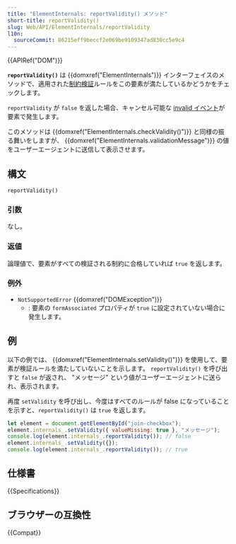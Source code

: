 ```yaml
---
title: "ElementInternals: reportValidity() メソッド"
short-title: reportValidity()
slug: Web/API/ElementInternals/reportValidity
l10n:
  sourceCommit: 86215eff9beccf2e069be9109347ad830cc5e9c4
---
```


{{APIRef("DOM")}}

**`reportValidity()`** は {{domxref("ElementInternals")}} インターフェイスのメソッドで、適用された[制約検証](/ja/docs/Web/HTML/Constraint_validation)ルールをこの要素が満たしているかどうかをチェックします。

`reportValidity` が `false` を返した場合、キャンセル可能な [invalid イベント](/ja/docs/Web/API/HTMLInputElement/invalid_event)が要素で発生します。

このメソッドは {{domxref("ElementInternals.checkValidity()")}} と同様の振る舞いをしますが、 {{domxref("ElementInternals.validationMessage")}} の値をユーザーエージェントに送信して表示させます。

## 構文

```js-nolint
reportValidity()
```

### 引数

なし。

### 返値

論理値で、要素がすべての検証される制約に合格していれば `true` を返します。

### 例外

- `NotSupportedError` {{domxref("DOMException")}}
  - : 要素の `formAssociated` プロパティが `true` に設定されていない場合に発生します。

## 例

以下の例では、 {{domxref("ElementInternals.setValidity()")}} を使用して、要素が検証ルールを満たしていないことを示します。 `reportValidity()` を呼び出すと `false` が返され、 "メッセージ" という値がユーザーエージェントに送られ、表示されます。

再度 `setValidity` を呼び出し、今度はすべてのルールが false になっていることを示すと、`reportValidity()` は `true` を返します。

```js
let element = document.getElementById("join-checkbox");
element.internals_.setValidity({ valueMissing: true }, "メッセージ");
console.log(element.internals_.reportValidity()); // false
element.internals_.setValidity({});
console.log(element.internals_.reportValidity()); // true
```

## 仕様書

{{Specifications}}

## ブラウザーの互換性

{{Compat}}

